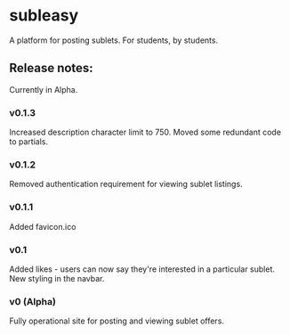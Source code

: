 # subleasy
A platform for posting sublets. For students, by students.

## Release notes:

Currently in Alpha.

### v0.1.3

Increased description character limit to 750.
Moved some redundant code to partials.

### v0.1.2

Removed authentication requirement for viewing sublet listings.

### v0.1.1

Added favicon.ico

### v0.1

Added likes - users can now say they're interested in a particular sublet.  
New styling in the navbar.

### v0 (Alpha)

Fully operational site for posting and viewing sublet offers.